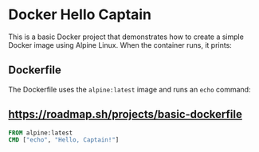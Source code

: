 # Docker Hello Captain 

This is a basic Docker project that demonstrates how to create a simple Docker image using Alpine Linux. When the container runs, it prints:


## Dockerfile

The Dockerfile uses the `alpine:latest` image and runs an `echo` command:

## https://roadmap.sh/projects/basic-dockerfile

```dockerfile
FROM alpine:latest
CMD ["echo", "Hello, Captain!"]

